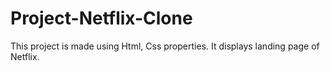 # Project-Netflix-Clone
This project is made using Html, Css properties. It displays landing page of Netflix.
